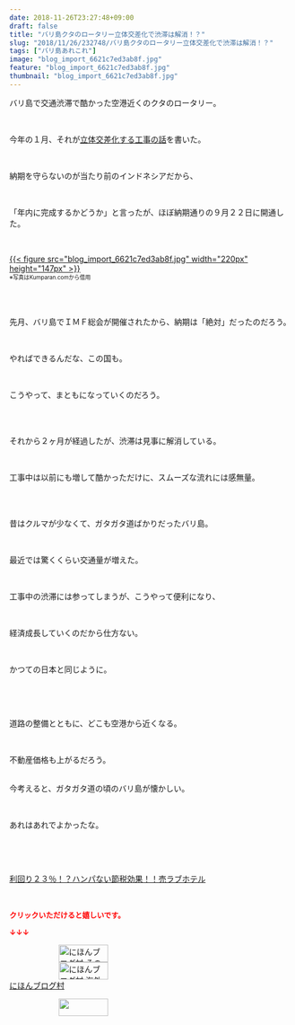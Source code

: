 ```yaml
---
date: 2018-11-26T23:27:48+09:00
draft: false
title: "バリ島クタのロータリー立体交差化で渋滞は解消！？"
slug: "2018/11/26/232748/バリ島クタのロータリー立体交差化で渋滞は解消！？"
tags: ["バリ島あれこれ"]
image: "blog_import_6621c7ed3ab8f.jpg"
feature: "blog_import_6621c7ed3ab8f.jpg"
thumbnail: "blog_import_6621c7ed3ab8f.jpg"
---
```

<p>バリ島で交通渋滞で酷かった空港近くのクタのロータリー。</p><p> </p><p>今年の１月、それが<a href="entry-12421805041.html" target="_blank">立体交差化する工事の話</a>を書いた。</p><p> </p><p>納期を守らないのが当たり前のインドネシアだから、</p><p> </p><p>「年内に完成するかどうか」と言ったが、ほぼ納期通りの９月２２日に開通した。</p><p> </p><p><a href="blog_import_6621c7ed3ab8f.jpg">{{< figure src="blog_import_6621c7ed3ab8f.jpg" width="220px" height="147px" >}}</a><br/><span style="font-size: 0.7em;">※写真はKumparan.comから借用</span></p><p> </p><p><br/>先月、バリ島でＩＭＦ総会が開催されたから、納期は「絶対」だったのだろう。</p><p> </p><p>やればできるんだな、この国も。</p><p> </p><p>こうやって、まともになっていくのだろう。</p><p> </p><p><br/>それから２ヶ月が経過したが、渋滞は見事に解消している。</p><p> </p><p>工事中は以前にも増して酷かっただけに、スムーズな流れには感無量。</p><p> </p><p><br/>昔はクルマが少なくて、ガタガタ道ばかりだったバリ島。</p><p> </p><p>最近では驚くくらい交通量が増えた。</p><p> </p><p>工事中の渋滞には参ってしまうが、こうやって便利になり、</p><p> </p><p>経済成長していくのだから仕方ない。</p><p> </p><p>かつての日本と同じように。</p><p> </p><p> </p><p>道路の整備とともに、どこも空港から近くなる。</p><p> </p><p>不動産価格も上がるだろう。</p><p><br/>今考えると、ガタガタ道の頃のバリ島が懐かしい。</p><p> </p><p>あれはあれでよかったな。</p><p> </p><p> </p><p><a href="entry-12416230297.html#_=_" target="_blank">利回り２３％！？ハンパない節税効果！！売ラブホテル</a></p><p> </p><p><font color="#ff0000" size="2"><strong>クリックいただけると嬉しいです。</strong></font></p><p><font color="#ff0000" size="2"><strong>↓↓↓</strong></font></p><p><a href="ranking.html?p_cid=01260127" id="&amp;blogmura_banner" target="_blank"><img alt="にほんブログ村 その他生活ブログ 不動産投資へ" border="0" height="31" src="data:image/svg+xml;charset=utf-8,%3Csvg%20xmlns%3D%22http%3A%2F%2Fwww.w3.org%2F2000%2Fsvg%22%20title%3D%22Placeholder%20for%20Images%22%20role%3D%22presentation%22%20viewBox%3D%220%200%2088%2031%22%20%2F%3E" width="88" data-src="https://img-proxy.blog-video.jp/images?url=http%3A%2F%2Flife.blogmura.com%2Fhudousantoushi%2Fimg%2Fhudousantoushi88_31.gif" style="aspect-ratio: auto 88 / 31;"/><noscript><img alt="にほんブログ村 その他生活ブログ 不動産投資へ" border="0" height="31" src="https://img-proxy.blog-video.jp/images?url=http%3A%2F%2Flife.blogmura.com%2Fhudousantoushi%2Fimg%2Fhudousantoushi88_31.gif" width="88"></noscript></a><br/><a href="ranking.html?p_cid=01260127" target="_blank"><img alt="にほんブログ村 海外生活ブログ バリ島情報へ" border="0" height="31" src="data:image/svg+xml;charset=utf-8,%3Csvg%20xmlns%3D%22http%3A%2F%2Fwww.w3.org%2F2000%2Fsvg%22%20title%3D%22Placeholder%20for%20Images%22%20role%3D%22presentation%22%20viewBox%3D%220%200%2088%2031%22%20%2F%3E" width="88" data-src="https://img-proxy.blog-video.jp/images?url=http%3A%2F%2Foverseas.blogmura.com%2Fbali%2Fimg%2Fbali88_31.gif" style="aspect-ratio: auto 88 / 31;"/><noscript><img alt="にほんブログ村 海外生活ブログ バリ島情報へ" border="0" height="31" src="https://img-proxy.blog-video.jp/images?url=http%3A%2F%2Foverseas.blogmura.com%2Fbali%2Fimg%2Fbali88_31.gif" width="88"></noscript></a><br/><a href="ranking.html?p_cid=01260127" target="_blank">にほんブログ村</a></p><p><a href="link.php?1804582" title="人気ブログランキングへ"><img border="0" height="31" src="data:image/svg+xml;charset=utf-8,%3Csvg%20xmlns%3D%22http%3A%2F%2Fwww.w3.org%2F2000%2Fsvg%22%20title%3D%22Placeholder%20for%20Images%22%20role%3D%22presentation%22%20viewBox%3D%220%200%2088%2031%22%20%2F%3E" width="88" data-src="https://blog.with2.net/img/banner/banner_22.gif" style="aspect-ratio: auto 88 / 31;"/><noscript><img border="0" height="31" src="https://blog.with2.net/img/banner/banner_22.gif" width="88"></noscript></a></p><p> </p>

